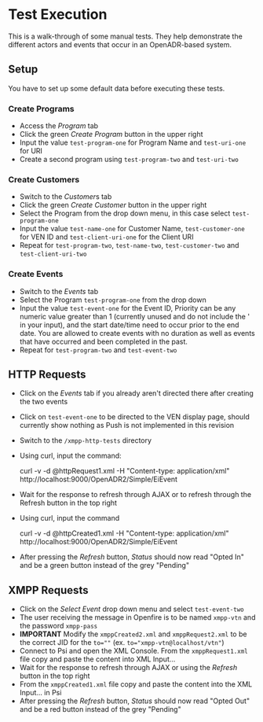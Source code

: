 # Test Execution

This is a walk-through of some manual tests.  They help demonstrate the different actors 
and events that occur in an OpenADR-based system.

## Setup 

 You have to set up some default data before executing these tests.

###	Create Programs

- Access the *Program* tab
- Click the green *Create Program* button in the upper right
- Input the value `test-program-one` for Program Name and `test-uri-one` for URI
- Create a second program using `test-program-two` and `test-uri-two`
		
### Create Customers

- Switch to the *Customer*s tab
- Click the green *Create Customer* button in the upper right
- Select the Program from the drop down menu, in this case select `test-program-one`
- Input the value `test-name-one` for Customer Name, `test-customer-one` for VEN ID 
  and `test-client-uri-one` for the Client URI
- Repeat for `test-program-two`, `test-name-two`, `test-customer-two` and `test-client-uri-two`
		
### Create Events

- Switch to the *Events* tab
- Select the Program `test-program-one` from the drop down
- Input the value `test-event-one` for the Event ID, Priority can be any numeric value greater 
  than 1 (currently unused and do not include the ' in your input), and the start date/time 
  need to occur prior to the end date. You are allowed to create events with no duration as 
  well as events that have occurred and been completed in the past.
- Repeat for `test-program-two` and `test-event-two`
		
## HTTP Requests

- Click on the *Events* tab if you already aren't directed there after creating the two events
- Click on `test-event-one` to be directed to the VEN display page, should currently show 
  nothing as Push is not implemented in this revision
- Switch to the `/xmpp-http-tests` directory
- Using curl, input the command:
		
    curl -v -d @httpRequest1.xml -H "Content-type: application/xml" \
      http://localhost:9000/OpenADR2/Simple/EiEvent
			
- Wait for the response to refresh through AJAX or to refresh through the Refresh button in 
  the top right	
- Using curl, input the command
		
    curl -v -d @httpCreated1.xml -H "Content-type: application/xml" \
      http://localhost:9000/OpenADR2/Simple/EiEvent
		
- After pressing the *Refresh* button, *Status* should now read "Opted In" and be a green 
  button instead of the grey "Pending"
		
## XMPP Requests

- Click on the *Select Event* drop down menu and select `test-event-two`
- The user receiving the message in Openfire is to be named `xmpp-vtn` and the password 
  `xmpp-pass`
- **IMPORTANT** Modify the `xmppCreated2.xml` and `xmppRequest2.xml` to be the correct 
  JID for the `to=""` (ex. `to="xmpp-vtn@localhost/vtn"`)
- Connect to Psi and open the XML Console. From the `xmppRequest1.xml` file copy and paste 
  the content into XML Input...
- Wait for the response to refresh through AJAX or using the *Refresh* button in 
  the top right
- From the `xmppCreated1.xml` file copy and paste the content into the XML Input... in Psi
- After pressing the *Refresh* button, *Status* should now read "Opted Out" and be a red 
  button instead of the grey "Pending"
